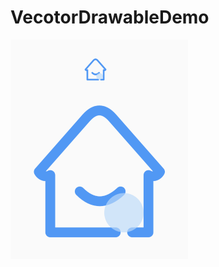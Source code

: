 # VecotorDrawableDemo
<img src="https://github.com/docwei2050/VecotorDrawableDemo/blob/master/screen.png" width=284 height=351 /> 
